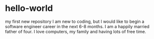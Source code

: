 # hello-world
my first new repository
I am new to coding, but I would like to begin a software engineer career in the next 6-8 months.
I am a happily married father of four. I love computers, my family and having lots of free time.
